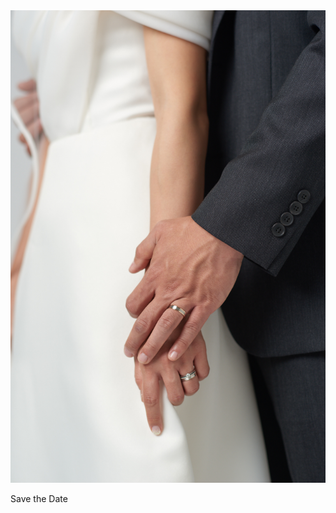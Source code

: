 <html>
<head>
  <title> Hellow World! </title>
  <link rel="stylesheet" href="./CSS/style.css" />

</head>
<body>
  <!--<h1> This is hompage1 </h1>-->
  <div class="user-wrap">
    <div class = "user-image">
        <img src="./Picture/240525 studioc2 0274.jpg">
    </div>
    <div class="user-text">
      <p>Save the Date</p>
    </div>
    
  </div>
</body>
</html>

